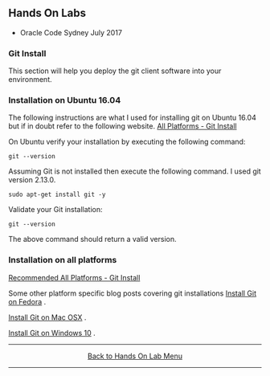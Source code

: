 ## Hands On Labs

- Oracle Code Sydney July 2017

### Git Install

This section will help you deploy the git client software into your environment. 

### Installation on Ubuntu 16.04

The following instructions are what I used for installing git on Ubuntu 16.04 but if in doubt refer to the following website. [All Platforms - Git Install](https://www.atlassian.com/git/tutorials/install-git)

On Ubuntu verify your installation by executing the following command:

``` git --version ```

Assuming Git is not installed then execute the following command.
I used git version 2.13.0.

``` sudo apt-get install git -y ```

Validate your Git installation:

``` git --version ```

The above command should return a valid version. 

### Installation on all platforms

[Recommended All Platforms - Git Install](https://www.atlassian.com/git/tutorials/install-git)

Some other platform specific blog posts covering git installations
[Install Git on Fedora](https://www.liquidweb.com/kb/how-to-install-and-configure-git-on-fedora-23/) .  

[Install Git on Mac OSX](https://www.atlassian.com/git/tutorials/install-git) .  

[Install Git on Windows 10](https://git-for-windows.github.io/) .

<hr />
<center>
<a href="../../handsonlabs" class="btn" >Back to Hands On Lab Menu</a>
<center />
<hr />

